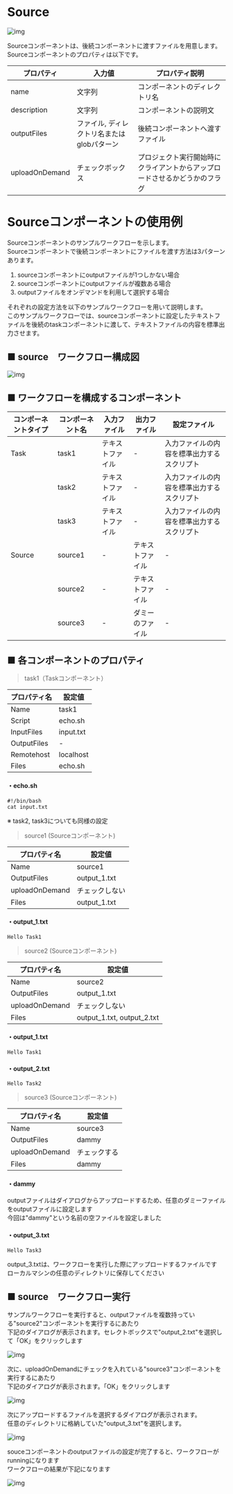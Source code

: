 # Source

![img](./img/source/source.png "source")    

Sourceコンポーネントは、後続コンポーネントに渡すファイルを用意します。  
Sourceコンポーネントのプロパティは以下です。  

| プロパティ | 入力値 | プロパティ説明 |
|----|----|----|
| name | 文字列 |  コンポーネントのディレクトリ名 |
| description | 文字列 | コンポーネントの説明文 | 
| outputFiles | ファイル, ディレクトリ名またはglobパターン | 後続コンポーネントへ渡すファイル | 
| uploadOnDemand | チェックボックス | プロジェクト実行開始時にクライアントからアップロードさせるかどうかのフラグ | 

# Sourceコンポーネントの使用例
Sourceコンポーネントのサンプルワークフローを示します。  
Sourceコンポーネントで後続コンポーネントにファイルを渡す方法は3パターンあります。  

1. sourceコンポーネントにoutputファイルが1つしかない場合
1. sourceコンポーネントにoutputファイルが複数ある場合
1. outputファイルをオンデマンドを利用して選択する場合

それぞれの設定方法を以下のサンプルワークフローを用いて説明します。  
このサンプルワークフローでは、sourceコンポーネントに設定したテキストファイルを後続のtaskコンポーネントに渡して、テキストファイルの内容を標準出力させます。

## ■ source　ワークフロー構成図

![img](./img/source/Source_workflow.png "Source_workflow")  

## ■ ワークフローを構成するコンポーネント
| コンポーネントタイプ | コンポーネント名 | 入力ファイル | 出力ファイル | 設定ファイル |
|----|----|----|----|----|
| Task | task1 | テキストファイル | - | 入力ファイルの内容を標準出力するスクリプト | 
|  | task2 | テキストファイル | - | 入力ファイルの内容を標準出力するスクリプト | 
|  | task3 | テキストファイル | - | 入力ファイルの内容を標準出力するスクリプト | 
| Source | source1 | - | テキストファイル | - |  
|  | source2 | - | テキストファイル | - |   
|  | source3 | - | ダミーのファイル | - |  


## ■ 各コンポーネントのプロパティ

> task1（Taskコンポーネント）

| プロパティ名 | 設定値 |
| ---- | ---- |
| Name | task1 |
| Script | echo.sh |
| InputFiles | input.txt |
| OutputFiles | - |
| Remotehost | localhost |
| Files | echo.sh |  

#### ・echo.sh
```
#!/bin/bash
cat input.txt 
```

※ task2, task3についても同様の設定

> source1 (Sourceコンポーネント)

| プロパティ名 | 設定値 |
| ---- | ---- |
| Name | source1 |
| OutputFiles | output_1.txt |
| uploadOnDemand | チェックしない |
| Files | output_1.txt |

#### ・output_1.txt
```
Hello Task1
```

> source2 (Sourceコンポーネント)

| プロパティ名 | 設定値 |
| ---- | ---- |
| Name | source2 |
| OutputFiles | output_1.txt |
| uploadOnDemand | チェックしない |
| Files | output_1.txt, output_2.txt |

#### ・output_1.txt
```
Hello Task1
```

#### ・output_2.txt
```
Hello Task2
```

> source3 (Sourceコンポーネント)

| プロパティ名 | 設定値 |
| ---- | ---- |
| Name | source3 |
| OutputFiles | dammy |
| uploadOnDemand | チェックする |
| Files | dammy |

#### ・dammy
outputファイルはダイアログからアップロードするため、任意のダミーファイルをoutputファイルに設定します  
今回は"dammy"という名前の空ファイルを設定しました

#### ・output_3.txt
```
Hello Task3
```
output_3.txtは、ワークフローを実行した際にアップロードするファイルです  
ローカルマシンの任意のディレクトリに保存してください

## ■ source　ワークフロー実行

サンプルワークフローを実行すると、outputファイルを複数持っている"source2"コンポーネントを実行するにあたり  
下記のダイアログが表示されます。セレクトボックスで"output_2.txt"を選択して「OK」をクリックします  

![img](./img/source/select_outputfile.png "select_outputfile")  

次に、uploadOnDemandにチェックを入れている"source3"コンポーネントを実行するにあたり  
下記のダイアログが表示されます。「OK」をクリックします

![img](./img/source/upload_dialog.png "upload_dialog")  

次にアップロードするファイルを選択するダイアログが表示されます。  
任意のディレクトリに格納していた"output_3.txt"を選択します。

![img](./img/source/file_dialog.png "file_dialog")  

souceコンポーネントのoutputファイルの設定が完了すると、ワークフローがrunningになります  
ワークフローの結果が下記になります

![img](./img/source/Source_workflow_result.png "Source_workflow_result")  
